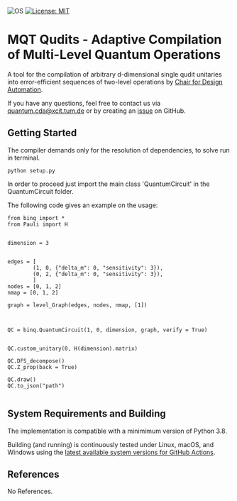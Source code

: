 ![OS](https://img.shields.io/badge/os-linux%20%7C%20macos%20%7C%20windows-blue?style=flat-square)
[![License: MIT](https://img.shields.io/badge/license-MIT-blue.svg?style=flat-square)](https://opensource.org/licenses/MIT)
<!--- [![Bindings](https://img.shields.io/github/workflow/status/cda-tum/ddsim/Deploy%20to%20PyPI?style=flat-square&logo=github&label=python)]()
<!--- [![Documentation](https://img.shields.io/readthedocs/ddsim?logo=readthedocs&style=flat-square)]() 
<!---  [![codecov](https://img.shields.io/codecov/c/github/cda-tum/)]() -->

# MQT Qudits - Adaptive Compilation of Multi-Level Quantum Operations

A tool for the compilation of arbitrary d-dimensional single qudit unitaries into error-efficient sequences of two-level operations by [Chair for Design Automation](https://www.cda.cit.tum.de/).


If you have any questions, feel free to contact us via [quantum.cda@xcit.tum.de](mailto:iic-quantum@jku.at) or by creating an [issue](https://github.com/cda-tum/qudit-compilation/issues) on GitHub.

## Getting Started

The compiler demands only for the resolution of dependencies, to solve run in terminal.
```
python setup.py
```
In order to proceed just import the main class 'QuantumCircuit' in the QuantumCircuit folder.


The following code gives an example on the usage:

```python3
from binq import *
from Pauli import H


dimension = 3


edges = [
        (1, 0, {"delta_m": 0, "sensitivity": 3}),
        (0, 2, {"delta_m": 0, "sensitivity": 3}),
        ]
nodes = [0, 1, 2]
nmap = [0, 1, 2]

graph = level_Graph(edges, nodes, nmap, [1])



QC = binq.QuantumCircuit(1, 0, dimension, graph, verify = True)


QC.custom_unitary(0, H(dimension).matrix)

QC.DFS_decompose()
QC.Z_prop(back = True)

QC.draw()
QC.to_json("path")


```

## System Requirements and Building

The implementation is compatible with a minimimum version of Python 3.8.

Building (and running) is continuously tested under Linux, macOS, and Windows using the [latest available system versions for GitHub Actions](https://github.com/actions/virtual-environments).

## References

No References.
